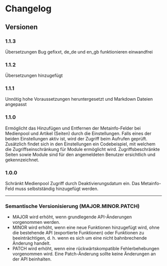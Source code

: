 # Changelog

## Versionen

### 1.1.3

Übersetzungen Bug gefixxt, de_de und en_gb funktionieren einwandfrei

### 1.1.2

Übersetzungen hinzugefügt

### 1.1.1

Unnötig hohe Voraussetzungen heruntergesetzt und Markdown Dateien angepasst

### 1.1.0

Ermöglicht das Hinzufügen und Entfernen der Metainfo-Felder bei Medienpool und Artikel (Seiten) durch die Einstellungen. Falls eines der beiden Einstellungen aktiv ist, wird der Zugriff beim Aufrufen geprüft. Zusätzlich findet sich in den Einstellungen ein Codebeispiel, mit welchem die Zugriffseinschränkung für Module ermöglicht wird. Zugriffsbeschränkte Seiten sowie Module sind für den angemeldeten Benutzer ersichtlich und gekennzeichnet.

### 1.0.0

Schränkt Medienpool Zugriff durch Deaktivierungsdatum ein. Das Metainfo-Feld muss selbstständig hinzugefügt werden.

---

### Semantische Versionisierung (MAJOR.MINOR.PATCH)

- MAJOR wird erhöht, wenn grundlegende API-Änderungen vorgenommen werden.
- MINOR wird erhöht, wenn eine neue Funktionen hinzugefügt wird, ohne die bestehende API (exportierte Funktionen) oder Funktionen zu beeinträchtigen, d. h. wenn es sich um eine nicht bahnbrechende Änderung handelt.
- PATCH wird erhöht, wenn eine rückwärtskompatible Fehlerbehebungen vorgenommen wird. Eine Patch-Änderung sollte keine Änderungen an der API beinhalten.
